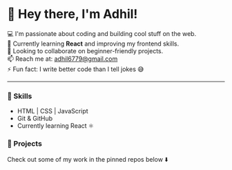 # 👋 Hey there, I'm Adhil! 

💻 I'm passionate about coding and building cool stuff on the web.  
🌱 Currently learning **React** and improving my frontend skills.  
🤝 Looking to collaborate on beginner-friendly projects.  
📫 Reach me at: [adhil6779@gmail.com](mailto:adhil6779@gmail.com)  
⚡ Fun fact: I write better code than I tell jokes 😅  

---

### 🚀 Skills
- HTML | CSS | JavaScript  
- Git & GitHub  
- Currently learning React ⚛️  

### 🧰 Projects
Check out some of my work in the pinned repos below ⬇️  


<!---
adhil5108/adhil5108 is a ✨ special ✨ repository because its `README.md` (this file) appears on your GitHub profile.
You can click the Preview link to take a look at your changes.
--->

